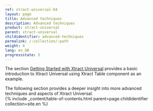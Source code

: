 ```yaml
---
ref: xtract-universal-04
layout: page
title: Advanced techniques
description: Advanced techniques
product: xtract-universal
parent: xtract-universal
childidentifier: advanced-techniques
permalink: /:collection/:path
weight: 4
lang: en_GB
progressstate: 5
---
```


The section [Getting Started with Xtract Universal](./getting-started) provides a basic introduction to Xtract Universal using Xtract Table component as an example.  

The following section provides a deeper insight into more advanced techniques and aspects of Xtract Universal.<br>
{% include _content/table-of-contents.html parent=page.childidentifier collection=site.en %}
